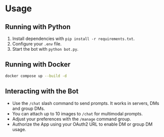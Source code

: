 # Usage

## Running with Python

1. Install dependencies with `pip install -r requirements.txt`.
2. Configure your `.env` file.
3. Start the bot with `python bot.py`.

## Running with Docker

```bash
docker compose up --build -d
```

## Interacting with the Bot

- Use the `/chat` slash command to send prompts. It works in servers, DMs and group DMs.
- You can attach up to 10 images to `/chat` for multimodal prompts.
- Adjust your preferences with the `/manage` command group.
- Authorize the App using your OAuth2 URL to enable DM or group DM usage.
